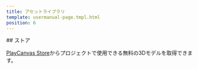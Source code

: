 ```yaml
---
title: アセットライブラリ
template: usermanual-page.tmpl.html
position: 6
---
```


## ストア

 [PlayCanvas Store][1]からプロジェクトで使用できる無料の3Dモデルを取得できます。

[1]: http://store.playcanvas.com/

